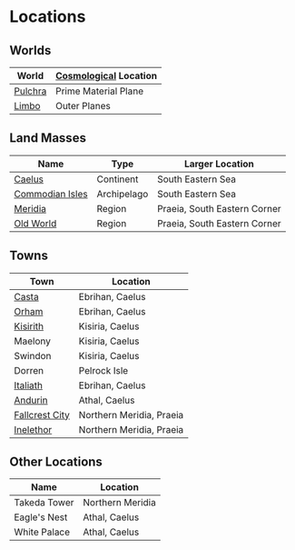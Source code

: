 # Locations

## Worlds

| World | [Cosmological](Planes/cosmology.md) Location |
| - | - |
| [Pulchra](Planes/pulchra.md) | Prime Material Plane |
| [Limbo](Planes/limbo.md) | Outer Planes |

## Land Masses

| Name | Type | Larger Location |
| - | - | - |
| [Caelus](Land/caelus.md) | Continent | South Eastern Sea |
| [Commodian Isles](Land/commodian_isles.md) | Archipelago | South Eastern Sea |
| [Meridia](Land/meridia.md) | Region | Praeia, South Eastern Corner |
| [Old World](Land/old_world.md) | Region | Praeia, South Eastern Corner |

## Towns

| Town | Location |
| - | - |
| [Casta](Towns/casta.md) | Ebrihan, Caelus |
| [Orham](Towns/orham.md) | Ebrihan, Caelus |
| [Kisirith](Towns/kisirith.md) | Kisiria, Caelus |
| Maelony | Kisiria, Caelus |
| Swindon | Kisiria, Caelus |
| Dorren | Pelrock Isle |
| [Italiath](Towns/italiath.md) | Ebrihan, Caelus |
| [Andurin](Towns/andurin.md) | Athal, Caelus |
| [Fallcrest City](Towns/fallcrest_city.md) | Northern Meridia, Praeia |
| [Inelethor](Towns/inelethor.md) | Northern Meridia, Praeia |

## Other Locations

| Name | Location |
| - | - |
| Takeda Tower | Northern Meridia |
| Eagle's Nest | Athal, Caelus |
| White Palace | Athal, Caelus |
